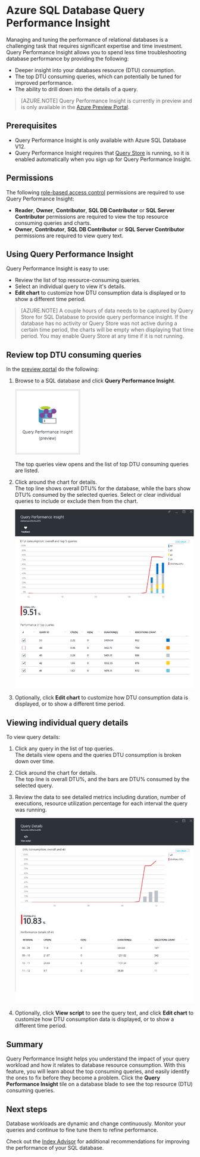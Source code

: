 <properties 
   pageTitle="Azure SQL Database Query Performance Insight" 
   description="Query performance monitoring identifies the most DTU-consuming queries for an Azure SQL Database." 
   services="sql-database" 
   documentationCenter="" 
   authors="stevestein" 
   manager="jeffreyg" 
   editor="monicar"/>

<tags
   ms.service="sql-database"
   ms.devlang="na"
   ms.topic="article"
   ms.tgt_pltfrm="na"
   ms.workload="data-management" 
   ms.date="09/30/2015"
   ms.author="sstein"/>

# Azure SQL Database Query Performance Insight


Managing and tuning the performance of relational databases is a challenging task that requires significant expertise and time investment. Query Performance Insight allows you to spend less time troubleshooting database performance by providing the following:​

- Deeper insight into your databases resource (DTU) consumption. 
- The top DTU consuming queries, which can potentially be tuned for improved performance. 
- The ability to drill down into the details of a query.
​

> [AZURE.NOTE] Query Performance Insight is currently in preview and is only available in the [Azure Preview Portal](https://portal.azure.com/).



## Prerequisites

- Query Performance Insight is only available with Azure SQL Database V12.
- Query Performance Insight requires that [Query Store](https://msdn.microsoft.com/library/dn817826.aspx) is running, so it is enabled automatically when you sign up for Query Performance Insight.
 
 
## Permissions

The following [role-based access control](role-based-access-control-configure.md) permissions are required to use Query Performance Insight: 

- **Reader**, **Owner**, **Contributor**, **SQL DB Contributor** or **SQL Server Contributor** permissions are required to view the top resource consuming queries and charts. 
- **Owner**, **Contributor**, **SQL DB Contributor** or **SQL Server Contributor** permissions are required to view query text.



## Using Query Performance Insight

Query Performance Insight is easy to use:

- Review the list of top resource-consuming queries. 
- Select an individual query to view it's details.
- **Edit chart** to customize how DTU consumption data is displayed or to show a different time period.



> [AZURE.NOTE] A couple hours of data needs to be captured by Query Store for SQL Database to provide query performance insight. If the database has no activity or Query Store was not active during a certain time period, the charts will be empty when displaying that time period. You may enable Query Store at any time if it is not running.   





## Review top DTU consuming queries

In the [preview portal](https://portal.azure.com) do the following:

1. Browse to a SQL database and click **Query Performance Insight**. 

    ![Query Performance Insight][1]

    The top queries view opens and the list of top DTU consuming queries are listed.

1. Click around the chart for details.<br>The top line shows overall DTU% for the database, while the bars show DTU% consumed by the selected queries. Select or clear individual queries to include or exclude them from the chart.

    ![top queries][2]

1. Optionally, click **Edit chart** to customize how DTU consumption data is displayed, or to show a different time period.

## Viewing individual query details

To view query details:

1. Click any query in the list of top queries.<br>The details view opens and the queries DTU consumption is broken down over time. 
3. Click around the chart for details.<br>The top line is overall DTU%, and the bars are DTU% consumed by the selected query.
4. Review the data to see detailed metrics including duration, number of executions, resource utilization percentage for each interval the query was running.
    
    ![query details][3]

1. Optionally, click **View script** to see the query text, and click **Edit chart** to customize how DTU consumption data is displayed, or to show a different time period.




## Summary

Query Performance Insight helps you understand the impact of your query workload and how it relates to database resource consumption. With this feature, you will learn about the top consuming queries, and easily identify the ones to fix before they become a problem. Click the **Query Performance Insight** tile on a database blade to see the top resource (DTU) consuming queries. 




## Next steps

Database workloads are dynamic and change continuously. Monitor your queries and continue to fine tune them to refine performance. 

Check out the [Index Advisor](sql-database-index-advisor.md) for additional recommendations for improving the performance of your SQL database.

<!--Image references-->
[1]: ./media/sql-database-query-performance/tile.png
[2]: ./media/sql-database-query-performance/top-queries.png
[3]: ./media/sql-database-query-performance/query-details.png



